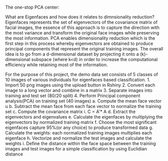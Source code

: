 The one-stop PCA center:

What are Eigenfaces and how does it relates to dimnsionality reduction?
    Eigenfaces represents the set of eigenvectors of the covariance matrix of facial images, the essence of this approach is to capture the direction with the most variance and transform the original face images while preserving the most information.
    PCA enables dimensionality reduction which is the first step in this process whereby eigenvectors are obtained to produce principal components that represent the original training images. The overall idea is to go from a d-dimensional dataset by projecting it onto a (k)-dimensional subspace (where k<d) in order to increase the computational efficiency while retaining most of the information.
   
For the purpose of this project, the demo data set consists of 5 classes of 10 images of various individuals for eigenfaces based classification.
    1. Import 50 png images using the upload button in Rshiny
    2. Convert each image to a long vector and combine in a matrix
    3. Separate images into training and test set (80/20 split)
    4. Perform Principal component analysis(PCA) on training set (40 images)
    a. Compute the mean face vector u
    b. Subtract the mean face from each face vector to normalize the training set
    c. Compute the covariance matrix
    i. C = A'* A
    d. Extract the eigenvectors and eigenvalues
    e. Calculate the eigenfaces by multiplying the eigenvectors by normalized training matrix
    f. Choose the most significant eigenfaces capture 95%(or any choice) to produce transformed data
    g. Calculate the weights: each normalized training images multiplies each eigenface
    h. Vectorize and normalize the test images and calculate the weights
    i. Define the distance within the face space between the training images and test images for a simple classification by using Euclidian distance
